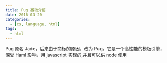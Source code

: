 ```yaml
---
title: Pug 基础介绍
date: 2016-03-20
categories:
  - [cs, language, html]
tags:
  - html
---
```


Pug 原名 Jade，后来由于商标的原因，改为 Pug。它是一个高性能的模板引擎，深受 Haml 影响，用 javascript 实现的,并且可以供 node 使用
